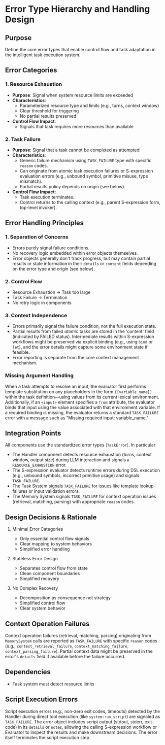 # Error Type Hierarchy and Handling Design

## Purpose
Define the core error types that enable control flow and task adaptation in the intelligent task execution system.

## Error Categories

### 1. Resource Exhaustion
- **Purpose**: Signal when system resource limits are exceeded
- **Characteristics**:
  - Parameterized resource type and limits (e.g., turns, context window)
  - Clear threshold for triggering
  - No partial results preserved
- **Control Flow Impact**: 
  - Signals that task requires more resources than available

### 2. Task Failure
- **Purpose**: Signal that a task cannot be completed as attempted
- **Characteristics**:
  - Generic failure mechanism using `TASK_FAILURE` type with specific `reason` codes.
  - Can originate from atomic task execution failures or S-expression evaluation errors (e.g., unbound symbol, primitive misuse, type mismatch).
  - Partial results policy depends on origin (see below).
- **Control Flow Impact**:
  - Task execution terminates.
  - Control returns to the calling context (e.g., parent S-expression form, top-level invoker).

## Error Handling Principles

### 1. Separation of Concerns
- Errors purely signal failure conditions.
- No recovery logic embedded within error objects themselves.
- Error objects generally don't track progress, but may contain partial results or state information in their `details` or `content` fields depending on the error type and origin (see below).

### 2. Control Flow
- Resource Exhaustion → Task too large
- Task Failure → Termination
- No retry logic in components

### 3. Context Independence
- Errors primarily signal the failure condition, not the full execution state.
- Partial results from failed *atomic* tasks are stored in the 'content' field (indicated by FAILED status). Intermediate results within S-expression workflows might be preserved via explicit binding (e.g., using `bind` or `let`), and the error details might capture some environment state if feasible.
- Error reporting is separate from the core context management mechanism.

### Missing Argument Handling
When a task attempts to resolve an input, the evaluator first performs template substitution on any placeholders in the form `{{variable_name}}` within the task definition—using values from its current lexical environment. Additionally, if an `<input>` element specifies a `from` attribute, the evaluator binds that input using the value associated with that environment variable. If a required binding is missing, the evaluator returns a standard `TASK_FAILURE` error with a message such as "Missing required input: variable_name."

## Integration Points

All components use the standardized error types (`TaskError`).
In particular:
 - The Handler component detects resource exhaustion (turns, context window, output size) during LLM interaction and signals a `RESOURCE_EXHAUSTION` error.
 - The S-expression evaluator detects runtime errors during DSL execution (e.g., unbound symbols, incorrect primitive usage) and signals `TASK_FAILURE`.
 - The Task System signals `TASK_FAILURE` for issues like template lookup failures or input validation errors.
 - The Memory System signals `TASK_FAILURE` for context operation issues (retrieval, matching, parsing) with appropriate `reason` codes.

## Design Decisions & Rationale

1. Minimal Error Categories
   - Only essential control flow signals
   - Clear mapping to system behaviors
   - Simplified error handling

2. Stateless Error Design
   - Separates control flow from state
   - Clean component boundaries
   - Simplified recovery

3. No Complex Recovery
   - Decomposition as consequence not strategy
   - Simplified control flow
   - Clear system behavior

## Context Operation Failures

Context operation failures (retrieval, matching, parsing) originating from `MemorySystem` calls are reported as `TASK_FAILURE` with specific `reason` codes (e.g., `context_retrieval_failure`, `context_matching_failure`, `context_parsing_failure`). Partial context data might be preserved in the error's `details` field if available before the failure occurred.

## Dependencies
- Task system must detect resource limits

## Script Execution Errors
Script execution errors (e.g., non-zero exit codes, timeouts) detected by the Handler during direct tool execution (like `system:run_script`) are signaled as `TASK_FAILURE`. The error object includes script output (stdout, stderr, exit code) in its `details` or `notes`, allowing the calling S-expression workflow or Evaluator to inspect the results and make downstream decisions. The error itself terminates the script execution step.

